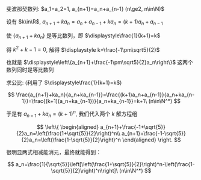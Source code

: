 斐波那契数列: $a_1=a_2=1, a_{n+1}=a_n+a_{n-1} (n\ge2, n\in\N)$

设有 $k\in\R$, $a_{n+1}+ka_n=a_n+a_{n-1}+ka_n=(k+1)a_n+a_{n-1}$

使 $\{a_{n+1}+ka_n\}$ 是等比数列，即 $\displaystyle\frac{1}{k+1}=k$

得 $k^2+k-1=0$, 解得 $\displaystyle k=\frac{-1\pm\sqrt5}{2}$

也就是 $\displaystyle\left\{a_{n+1}+\frac{-1\pm\sqrt5}{2}a_n\right\}$ 这两个数列同时是等比数列

求公比: (利用了 $\displaystyle\frac{1}{k+1}=k$)

$$
\frac{a_{n+1}+ka_n}{a_n+ka_{n-1}}=\frac{(k+1)a_n+a_{n-1}}{a_n+ka_{n-1}}=\frac{(k+1)(a_n+ka_{n-1})}{a_n+ka_{n-1}}=k+1\ (n\in\N^*)
$$

于是有 $a_{n+1}+ka_n=(k+1)^n$, 我们代入两个 $k$ 解方程组

$$
\left\{
\begin{aligned}
a_{n+1}+\frac{-1+\sqrt{5}}{2}a_n=\left(\frac{1+\sqrt{5}}{2}\right)^n\\
a_{n+1}+\frac{-1-\sqrt{5}}{2}a_n=\left(\frac{1-\sqrt{5}}{2}\right)^n
\end{aligned}
\right.
$$

很明显两式相减能消元，最终就能得到：

$$
a_n=\frac{1}{\sqrt{5}}\left[\left(\frac{1+\sqrt{5}}{2}\right)^n-\left(\frac{1-\sqrt{5}}{2}\right)^n\right]\ (n\in\N^*)
$$